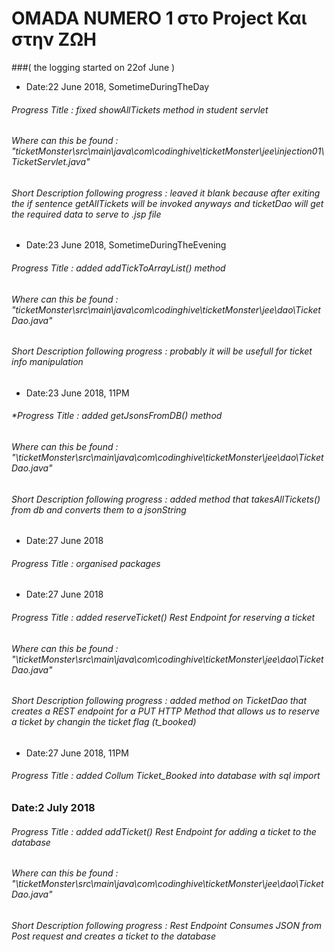 # OMADA NUMERO 1 στο Project Και στην ΖΩΗ

###( the logging started on 22of June )

- Date:22 June 2018, SometimeDuringTheDay
###### *Progress Title : fixed showAllTickets method in student servlet*
###### Where can this be found : "ticketMonster\src\main\java\com\codinghive\ticketMonster\jee\injection01\TicketServlet.java" 
###### Short Description following progress : leaved it blank because after exiting the if sentence getAllTickets will be invoked anyways and ticketDao will get the required data to serve to .jsp file

- Date:23 June 2018, SometimeDuringTheEvening
###### *Progress Title : added addTickToArrayList() method*
###### Where can this be found : "ticketMonster\src\main\java\com\codinghive\ticketMonster\jee\dao\TicketDao.java" 
###### Short Description following progress : probably it will be usefull for ticket info manipulation

- Date:23 June 2018, 11PM
###### **Progress Title : added getJsonsFromDB() method*
###### Where can this be found : "\ticketMonster\src\main\java\com\codinghive\ticketMonster\jee\dao\TicketDao.java"
###### Short Description following progress : added method that takesAllTickets() from db and converts them to a jsonString


- Date:27 June 2018
###### *Progress Title : organised packages*

- Date:27 June 2018
###### *Progress Title : added reserveTicket() Rest Endpoint for reserving a ticket*
###### Where can this be found : "\ticketMonster\src\main\java\com\codinghive\ticketMonster\jee\dao\TicketDao.java"
###### Short Description following progress : added method on TicketDao that creates a REST endpoint for a PUT HTTP Method that allows us to reserve a ticket by changin the ticket flag (t_booked)

- Date:27 June 2018, 11PM
###### *Progress Title : added Collum Ticket_Booked into database with sql import*

### Date:2 July 2018
###### *Progress Title : added addTicket() Rest Endpoint for adding a ticket to the database*
###### Where can this be found : "\ticketMonster\src\main\java\com\codinghive\ticketMonster\jee\dao\TicketDao.java"
###### Short Description following progress : Rest Endpoint Consumes JSON from Post request and creates a ticket to the database


